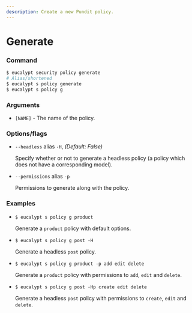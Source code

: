 ```yaml
---
description: Create a new Pundit policy.
---
```


# Generate

### Command

```ruby
$ eucalypt security policy generate
# Alias/shortened
$ eucalypt s policy generate
$ eucalypt s policy g
```

### Arguments

* `[NAME]` - The name of the policy.

### Options/flags

* `--headless` alias `-H`, _\(Default: False\)_

  Specify whether or not to generate a headless policy \(a policy which does not have a corresponding model\).

* `--permissions` alias `-p`

  Permissions to generate along with the policy.

### Examples

* `$ eucalypt s policy g product`

  Generate a `product` policy with default options.

* `$ eucalypt s policy g post -H`

  Generate a headless `post` policy.

* `$ eucalypt s policy g product -p add edit delete`

  Generate a `product` policy with permissions to `add`, `edit` and `delete`.

* `$ eucalypt s policy g post -Hp create edit delete`

  Generate a headless `post` policy with permissions to `create`, `edit` and `delete`.

